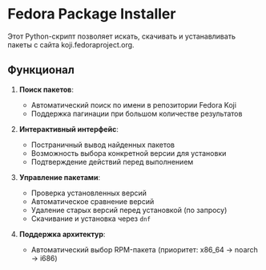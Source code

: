 # Fedora Package Installer

Этот Python-скрипт позволяет искать, скачивать и устанавливать пакеты с сайта koji.fedoraproject.org.

## Функционал

1. **Поиск пакетов**:
   - Автоматический поиск по имени в репозитории Fedora Koji
   - Поддержка пагинации при большом количестве результатов

2. **Интерактивный интерфейс**:
   - Постраничный вывод найденных пакетов
   - Возможность выбора конкретной версии для установки
   - Подтверждение действий перед выполнением

3. **Управление пакетами**:
   - Проверка установленных версий
   - Автоматическое сравнение версий
   - Удаление старых версий перед установкой (по запросу)
   - Скачивание и установка через `dnf`

4. **Поддержка архитектур**:
   - Автоматический выбор RPM-пакета (приоритет: x86_64 → noarch → i686)
